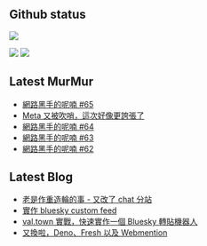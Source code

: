 ## Github status

![](http://github-profile-summary-cards.vercel.app/api/cards/profile-details?username=siygle&theme=default)

![](http://github-profile-summary-cards.vercel.app/api/cards/stats?username=siygle&theme=default)
![](http://github-profile-summary-cards.vercel.app/api/cards/productive-time?username=siygle&theme=default&utcOffset=8)

## Latest MurMur

<!-- CHAT-POST-LIST:START -->
- [網路黑手的呢喃 #65](https://chat.sylee.dev/2025/04/27/網路黑手的呢喃-65)
- [Meta 又被吹哨，這次好像更誇張了](https://chat.sylee.dev/2025/04/14/meta-whistleblower-again)
- [網路黑手的呢喃 #64](https://chat.sylee.dev/2025/04/01/網路黑手的呢喃-64)
- [網路黑手的呢喃 #63](https://chat.sylee.dev/2025/03/24/網路黑手的呢喃-63)
- [網路黑手的呢喃 #62](https://chat.sylee.dev/2025/03/03/網路黑手的呢喃-62)
<!-- CHAT-POST-LIST:END -->

## Latest Blog

<!-- BLOG-POST-LIST:START -->
- [老是作重造輪的事 - 又改了 chat 分站](https://sylee.dev/blog/2024-05-08-rewrite-chat)
- [實作 bluesky custom feed](https://sylee.dev/blog/2023-06-13-bluesky-custom-feed)
- [val.town 實戰，快速實作一個 Bluesky 轉貼機器人](https://sylee.dev/blog/2023-05-28-val-town-bluesky-repost-scheduler)
- [又換啦，Deno、Fresh 以及 Webmention](https://sylee.dev/blog/2023-04-10-change-again-deno-fresh-webmention)
<!-- BLOG-POST-LIST:END -->
